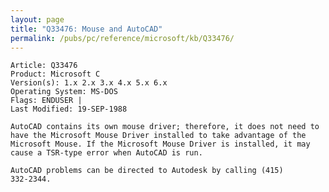 ```yaml
---
layout: page
title: "Q33476: Mouse and AutoCAD"
permalink: /pubs/pc/reference/microsoft/kb/Q33476/
---
```


	Article: Q33476
	Product: Microsoft C
	Version(s): 1.x 2.x 3.x 4.x 5.x 6.x
	Operating System: MS-DOS
	Flags: ENDUSER |
	Last Modified: 19-SEP-1988
	
	AutoCAD contains its own mouse driver; therefore, it does not need to
	have the Microsoft Mouse Driver installed to take advantage of the
	Microsoft Mouse. If the Microsoft Mouse Driver is installed, it may
	cause a TSR-type error when AutoCAD is run.
	
	AutoCAD problems can be directed to Autodesk by calling (415)
	332-2344.
